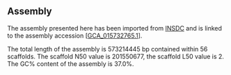 **Assembly**
--------

The assembly presented here has been imported from [INSDC](http://www.insdc.org) and is linked to the assembly accession [[GCA\_015732765.1](http://www.ebi.ac.uk/ena/data/view/GCA_015732765.1)].

The total length of the assembly is 573214445 bp contained within 56 scaffolds.
The scaffold N50 value is 201550677, the scaffold L50 value is 2.
The GC% content of the assembly is 37.0%.
